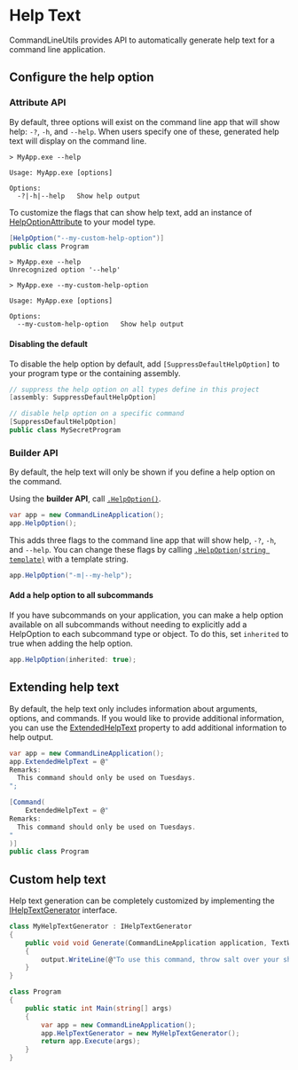 # Help Text

CommandLineUtils provides API to automatically generate help text for a command line application.

## Configure the help option

### Attribute API
By default, three options will exist on the command line app that will show help: `-?`, `-h`, and `--help`.
When users specify one of these, generated help text will display on the command line.

```
> MyApp.exe --help

Usage: MyApp.exe [options]

Options:
  -?|-h|--help   Show help output
```

To customize the flags that can show help text, add an instance of [HelpOptionAttribute](xref:McMaster.Extensions.CommandLineUtils.HelpOptionAttribute) to your model type.

```csharp
[HelpOption("--my-custom-help-option")]
public class Program
```

```
> MyApp.exe --help
Unrecognized option '--help'

> MyApp.exe --my-custom-help-option

Usage: MyApp.exe [options]

Options:
  --my-custom-help-option   Show help output
```

#### Disabling the default

To disable the help option by default, add `[SuppressDefaultHelpOption]` to your program type or the containing assembly.

```csharp
// suppress the help option on all types define in this project
[assembly: SuppressDefaultHelpOption]

// disable help option on a specific command
[SuppressDefaultHelpOption]
public class MySecretProgram
```

### Builder API
By default, the help text will only be shown if you define a help option on the command.

Using the **builder API**, call [`.HelpOption()`](xref:McMaster.Extensions.CommandLineUtils.CommandLineApplicationExtensions.HelpOption(McMaster.Extensions.CommandLineUtils.CommandLineApplication)).

```csharp
var app = new CommandLineApplication();
app.HelpOption();
```

This adds three flags to the command line app that will show help, `-?`, `-h`, and `--help`.
You can change these flags by calling [`.HelpOption(string template)`](xref:McMaster.Extensions.CommandLineUtils.CommandLineApplication.HelpOption(System.String)) with a template string.

```csharp
app.HelpOption("-m|--my-help");
```

#### Add a help option to all subcommands

If you have subcommands on your application, you can make a help option available on all subcommands without
needing to explicitly add a HelpOption to each subcommand type or object. To do this, set `inherited` to true
when adding the help option.

```csharp
app.HelpOption(inherited: true);
```

## Extending help text

By default, the help text only includes information about arguments, options, and commands.
If you would like to provide additional information, you can use the
[ExtendedHelpText](xref:McMaster.Extensions.CommandLineUtils.CommandLineApplication.ExtendedHelpText)
property to add additional information to help output.

```csharp
var app = new CommandLineApplication();
app.ExtendedHelpText = @"
Remarks:
  This command should only be used on Tuesdays.
";
```

```csharp
[Command(
    ExtendedHelpText = @"
Remarks:
  This command should only be used on Tuesdays.
"
)]
public class Program

```

## Custom help text

Help text generation can be completely customized by implementing the
[IHelpTextGenerator](xref:McMaster.Extensions.CommandLineUtils.HelpText.IHelpTextGenerator)
interface.

```csharp
class MyHelpTextGenerator : IHelpTextGenerator
{
    public void void Generate(CommandLineApplication application, TextWriter output)
    {
        output.WriteLine(@"To use this command, throw salt over your shoulder and spit twice.");
    }
}

class Program
{
    public static int Main(string[] args)
    {
        var app = new CommandLineApplication();
        app.HelpTextGenerator = new MyHelpTextGenerator();
        return app.Execute(args);
    }
}
```

